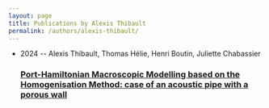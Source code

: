 ```yaml
---
layout: page
title: Publications by Alexis Thibault
permalink: /authors/alexis-thibault/
---
```


<ul class="post-list">
<li><span class='post-meta'>2024 -- Alexis Thibault, Thomas Hélie, Henri Boutin, Juliette Chabassier</span><h3><a class='post-link' href='../../port-hamiltonian-macroscopic-modelling-based-on-the-homogenisation-method-case-of-an-acoustic-pipe-with-a-porous-wall'>Port-Hamiltonian Macroscopic Modelling based on the Homogenisation Method: case of an acoustic pipe with a porous wall</a></h3></li>

</ul>
